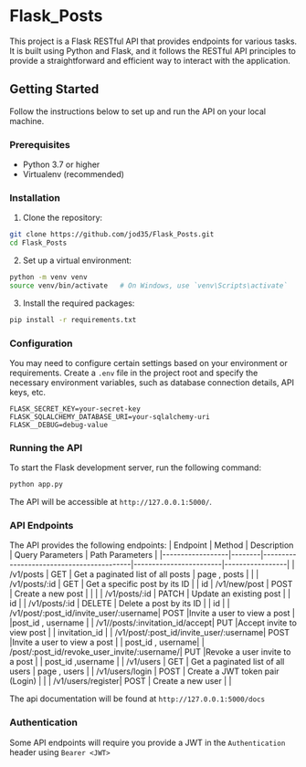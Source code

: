 # Flask_Posts

This project is a Flask RESTful API that provides endpoints for various tasks. It is built using Python and Flask, and it follows the RESTful API principles to provide a straightforward and efficient way to interact with the application.

## Getting Started

Follow the instructions below to set up and run the API on your local machine.

### Prerequisites

- Python 3.7 or higher
- Virtualenv (recommended)

### Installation

1. Clone the repository:

```bash
git clone https://github.com/jod35/Flask_Posts.git
cd Flask_Posts
```

2. Set up a virtual environment:

```bash
python -m venv venv
source venv/bin/activate   # On Windows, use `venv\Scripts\activate`
```

3. Install the required packages:

```bash
pip install -r requirements.txt
```

### Configuration

You may need to configure certain settings based on your environment or requirements. Create a `.env` file in the project root and specify the necessary environment variables, such as database connection details, API keys, etc.

```plaintext
FLASK_SECRET_KEY=your-secret-key
FLASK_SQLALCHEMY_DATABASE_URI=your-sqlalchemy-uri
FLASK__DEBUG=debug-value

```

### Running the API

To start the Flask development server, run the following command:

```bash
python app.py
```

The API will be accessible at `http://127.0.0.1:5000/`.

### API Endpoints

The API provides the following endpoints:
| Endpoint         | Method | Description                              | Query Parameters       | Path Parameters | 
|------------------|--------|------------------------------------------|------------------------|-----------------|
| /v1/posts       | GET    | Get a paginated list of all posts        | page , posts      |                      |
| /v1/posts/:id   | GET    | Get a specific post by its ID            |                        | id
| /v1/new/post       | POST   | Create a new post                        |                        |        |
| /v1/posts/:id   | PATCH    | Update an existing post                |                        | id |
| /v1/posts/:id   | DELETE | Delete a post by its ID                  |                        | id |
| /v1/post/:post_id/invite_user/:username| POST |Invite a user to view a post |                |post_id , username |
| /v1//posts/:invitation_id/accept| PUT |Accept invite to view post |                | invitation_id |
| /v1/post/:post_id/invite_user/:username| POST |Invite a user to view a post |                | post_id , username|
| /post/:post_id/revoke_user_invite/:username/| PUT |Revoke a user invite to a post |                | post_id ,username |
| /v1/users       | GET    | Get a paginated list of all users                  |   page , users           |
| /v1/users/login   | POST | Create a JWT token pair (Login)          |                         |
| /v1/users/register| POST   | Create a new user                      |                        |


The api documentation will be found at `http://127.0.0.1:5000/docs`

### Authentication

Some API endpoints will require you provide a JWT in the ```Authentication``` header using ```Bearer <JWT>```

